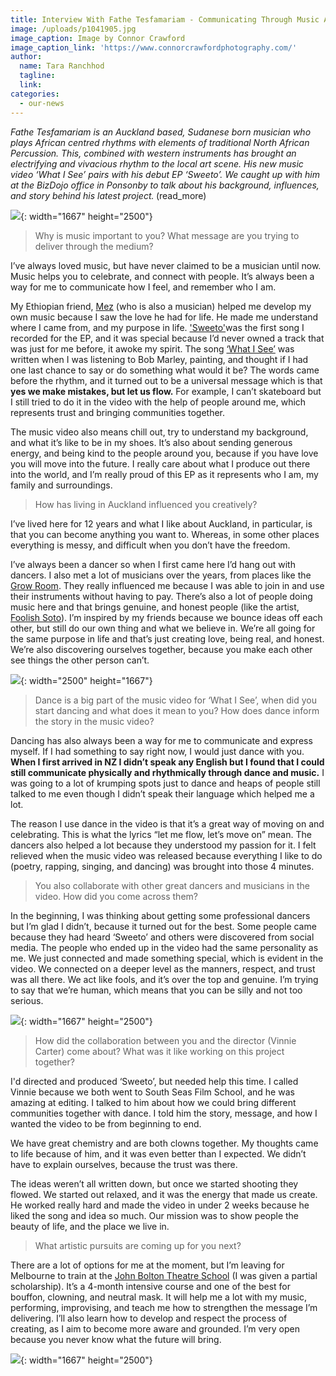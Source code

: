 ```yaml
---
title: Interview With Fathe Tesfamariam - Communicating Through Music And Movement
image: /uploads/p1041905.jpg
image_caption: Image by Connor Crawford
image_caption_link: 'https://www.connorcrawfordphotography.com/'
author:
  name: Tara Ranchhod
  tagline:
  link:
categories:
  - our-news
---
```


*Fathe Tesfamariam is an Auckland based, Sudanese born musician who plays African centred rhythms with elements of traditional North African Percussion. This, combined with western instruments has brought an electrifying and vivacious rhythm to the local art scene. His new music video ‘What I See’ pairs with his debut EP ‘Sweeto’. We caught up with him at the BizDojo office in Ponsonby to talk about his background, influences, and story behind his latest project.****&nbsp;***(read\_more)

![](/uploads/p1031805.jpg){: width="1667" height="2500"}

> Why is music important to you? What message are you trying to deliver through the medium?&nbsp;

I’ve always loved music, but have never claimed to be a musician until now. Music helps you to celebrate, and connect with people. It’s always been a way for me to communicate how I feel, and remember who I am.&nbsp;

My Ethiopian friend, [Mez](https://www.facebook.com/pharaohswami/) (who is also a musician) helped me develop my own music because I saw the love he had for life. He made me understand where I came from, and my purpose in life. ['Sweeto'](https://bit.ly/2NZzPLZ)was the first song I recorded for the EP, and it was special because I’d never owned a track that was just for me before, it awoke my spirit. The song [‘What I See’](https://www.facebook.com/Fathetesfamariam/videos/340038723332104/) was written when I was listening to Bob Marley, painting, and thought if I had one last chance to say or do something what would it be? The words came before the rhythm, and it turned out to be a universal message which is that **yes we make mistakes, but let us flow.** For example, I can’t skateboard but I still tried to do it in the video with the help of people around me, which represents trust and bringing communities together.&nbsp;

The music video also means chill out, try to understand my background, and what it’s like to be in my shoes. It’s also about sending generous energy, and being kind to the people around you, because if you have love you will move into the future. I really care about what I produce out there into the world, and I’m really proud of this EP as it represents who I am, my family and surroundings.&nbsp;&nbsp;

> How has living in Auckland influenced you creatively?&nbsp;

I’ve lived here for 12 years and what I like about Auckland, in particular, is that you can become anything you want to. Whereas, in some other places everything is messy, and difficult when you don’t have the freedom.&nbsp;

I’ve always been a dancer so when I first came here I’d hang out with dancers. I also met a lot of musicians over the years, from places like the [Grow Room](https://growroomakl.bandcamp.com/). They really influenced me because I was able to join in and use their instruments without having to pay. There’s also a lot of people doing music here and that brings genuine, and honest people (like the artist, [Foolish Soto](https://www.undertheradar.co.nz/news/15565/Listen-To-Foolish-Sotos-Debut-EP-Who-Am-I-To-Forget.utr)). I’m inspired by my friends because we bounce ideas off each other, but still do our own thing and what we believe in. We’re all going for the same purpose in life and that’s just creating love, being real, and honest. We’re also discovering ourselves together, because you make each other see things the other person can’t.&nbsp;

![](/uploads/p1031758.jpg){: width="2500" height="1667"}

> Dance is a big part of the music video for ‘What I See’, when did you start dancing and what does it mean to you? How does dance inform the story in the music video?&nbsp;

Dancing has also always been a way for me to communicate and express myself. If I had something to say right now, I would just dance with you. **When I first arrived in NZ I didn’t speak any English but I found that I could still communicate physically and rhythmically through dance and music.** I was going to a lot of krumping spots just to dance and heaps of people still talked to me even though I didn’t speak their language which helped me a lot.

The reason I use dance in the video is that it’s a great way of moving on and celebrating. This is what the lyrics “let me flow, let’s move on” mean. The dancers also helped a lot because they understood my passion for it. I felt relieved when the music video was released because everything I like to do (poetry, rapping, singing, and dancing) was brought into those 4 minutes.&nbsp;

> You also collaborate with other great dancers and musicians in the video. How did you come across them?

In the beginning, I was thinking about getting some professional dancers but I’m glad I didn’t, because it turned out for the best. Some people came because they had heard ‘Sweeto’ and others were discovered from social media. The people who ended up in the video had the same personality as me. We just connected and made something special, which is evident in the video. We connected on a deeper level as the manners, respect, and trust was all there. We act like fools, and it’s over the top and genuine. I’m trying to say that we’re human, which means that you can be silly and not too serious.&nbsp;

![](/uploads/p1031624.jpg){: width="1667" height="2500"}

> How did the collaboration between you and the director (Vinnie Carter) come about? What was it like working on this project together?&nbsp;

I'd directed and produced ‘Sweeto’, but needed help this time. I called Vinnie because we both went to South Seas Film School, and he was amazing at editing. I talked to him about how we could bring different communities together with dance. I told him the story, message, and how I wanted the video to be from beginning to end.&nbsp;

We have great chemistry and are both clowns together. My thoughts came to life because of him, and it was even better than I expected. We didn’t have to explain ourselves, because the trust was there.

The ideas weren’t all written down, but once we started shooting they flowed. We started out relaxed, and it was the energy that made us create. He worked really hard and made the video in under 2 weeks because he liked the song and idea so much. Our mission was to show people the beauty of life, and the place we live in.&nbsp;

> What artistic pursuits are coming up for you next?

There are a lot of options for me at the moment, but I’m leaving for Melbourne to train at the [John Bolton Theatre School](http://www.johnboltontheatre.co.nz/) (I was given a partial scholarship). It’s a 4-month intensive course and one of the best for bouffon, clowning, and neutral mask. It will help me a lot with my music, performing, improvising, and teach me how to strengthen the message I’m delivering. I’ll also learn how to develop and respect the process of creating, as I aim to become more aware and grounded. I’m very open because you never know what the future will bring.&nbsp;

![](/uploads/p1031538.jpg){: width="1667" height="2500"}